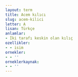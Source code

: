```yaml
---
layout: term
title: Acem kılıcı
slug: acem-kilici
letter: A
lisan: Türkçe
anlamlar:
- İki tarafı keskin olan kılıç
ozellikler:
- - isim
ornekler:
- - ''
orneklerkaynak:
- - ''
---
```

